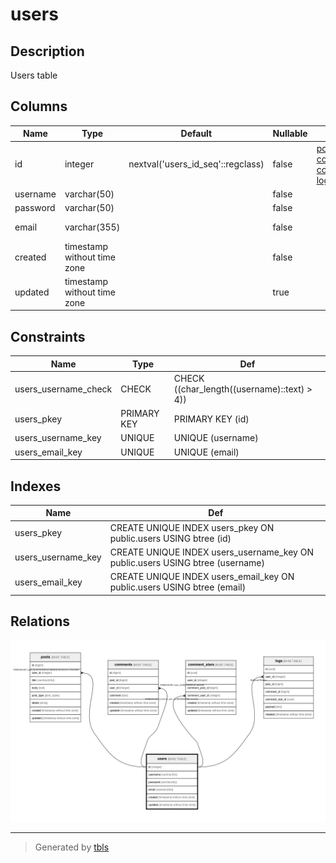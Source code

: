 # users

## Description

Users table

## Columns

| Name | Type | Default | Nullable | Children | Parents | Comment |
| ---- | ---- | ------- | -------- | -------- | ------- | ------- |
| id | integer | nextval('users_id_seq'::regclass) | false | [posts](posts.md) [comments](comments.md) [comment_stars](comment_stars.md) [logs](logs.md)  |  |  |
| username | varchar(50) |  | false |  |  |  |
| password | varchar(50) |  | false |  |  |  |
| email | varchar(355) |  | false |  |  | ex. user@example.com |
| created | timestamp without time zone |  | false |  |  |  |
| updated | timestamp without time zone |  | true |  |  |  |

## Constraints

| Name | Type | Def |
| ---- | ---- | --- |
| users_username_check | CHECK | CHECK ((char_length((username)::text) > 4)) |
| users_pkey | PRIMARY KEY | PRIMARY KEY (id) |
| users_username_key | UNIQUE | UNIQUE (username) |
| users_email_key | UNIQUE | UNIQUE (email) |

## Indexes

| Name | Def |
| ---- | --- |
| users_pkey | CREATE UNIQUE INDEX users_pkey ON public.users USING btree (id) |
| users_username_key | CREATE UNIQUE INDEX users_username_key ON public.users USING btree (username) |
| users_email_key | CREATE UNIQUE INDEX users_email_key ON public.users USING btree (email) |

## Relations

![er](users.png)

---

> Generated by [tbls](https://github.com/k1LoW/tbls)